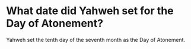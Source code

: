 # What date did Yahweh set for the Day of Atonement?

Yahweh set the tenth day of the seventh month as the Day of Atonement.
